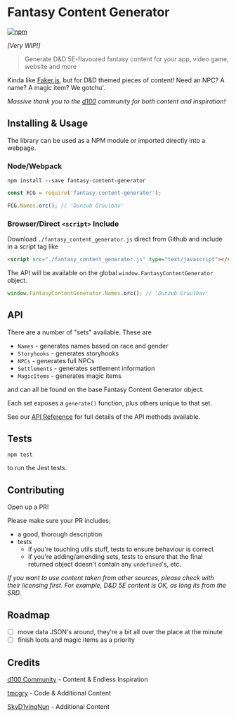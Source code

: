 # Fantasy Content Generator

[![npm](https://img.shields.io/npm/v/fantasy-content-generator.svg?style=flat-square)](https://www.npmjs.com/package/fantasy-content-generator)

_[Very WIP!]_

> Generate D&D 5E-flavoured fantasy content for your app, video game, website and more

Kinda like [Faker.js](https://github.com/marak/Faker.js/), but for D&D themed pieces of content! Need an NPC? A name? A magic item? We gotchu'.

*Massive thank you to the [d100](https://www.reddit.com/r/d100/) community for both content and inspiration!*

## Installing & Usage

The library can be used as a NPM module or imported directly into a webpage.

### Node/Webpack

`npm install --save fantasy-content-generator`

```js
const FCG = require('fantasy-content-generator');

FCG.Names.orc(); // 'Dunzub Gruulbav'
```

### Browser/Direct `<script>` Include

Download `./fantasy_content_generator.js` direct from Github and include in a script tag like

```html
<script src="./fantasy_content_generator.js" type="text/javascript"></script>
```

The API will be available on the global `window.FantasyContentGenerator` object.

```js
window.FantasyContentGenerator.Names.orc(); // 'Dunzub Gruulbav'
```

## API

There are a number of "sets" available. These are 

- `Names` - generates names based on race and gender
- `Storyhooks` - generates storyhooks
- `NPCs` - generates full NPCs
- `Settlements` - generates settlement information
- `MagicItems` - generates magic items

and can all be found on the base Fantasy Content Generator object.

Each set exposes a `generate()` function, plus others unique to that set.

See our [API Reference](./docs/API.md) for full details of the API methods available.

## Tests

```
npm test
```

to run the Jest tests.

## Contributing

Open up a PR!

Please make sure your PR includes;

- a good, thorough description
- tests
    - if you're touching utils stuff, tests to ensure behaviour is correct
    - if you're adding/amending sets, tests to ensure that the final returned object doesn't contain any `undefined`'s, etc.


_If you want to use content taken from other sources, please check with their licensing first. For example, D&D 5E content is OK, as long its from the SRD._

## Roadmap

- [ ] move data JSON's around, they're a bit all over the place at the minute
- [ ] finish loots and magic items as a priority

## Credits

[d100 Community](https://www.reddit.com/r/d100/) - Content & Endless Inspiration

[tmcgry](https://twitter.com/tmcgry) - Code & Additional Content

[SkyD1vingNun](https://twitter.com/SkyD1vingNun) - Additional Content